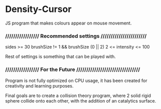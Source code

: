 # Density-Cursor
JS program that makes colours appear on mouse movement.

<h3>///////////////// Recommended settings ///////////////////////</h3>

sides >= 30
brushSize != 1 && brushSize (0 || 2)
2 <= intensity <= 100 

Rest of settings is something that can be played with.

<h3>///////////////// For the Future ////////////////////////////////</h3>

Program is not fully optimized on CPU usage, it has been created for creativity and learning purposes.

Final goals are to create a collision theory program, where 2 solid rigid sphere collide onto each other, with the addition of an catalytics surface.
